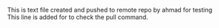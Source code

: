 This is text file created and pushed to remote repo by ahmad for testing
This line is added for to check the pull command.
